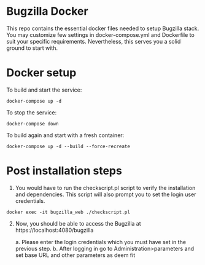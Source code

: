 # Bugzilla Docker
This repo contains the essential docker files needed to setup Bugzilla stack. You may customize few settings in docker-compose.yml and Dockerfile to suit your specific requirements. Nevertheless, this serves you a solid ground to start with. 

# Docker setup
To build and start the service:
```
docker-compose up -d 
```
To stop the service:
```
docker-compose down 
```
To build again and start with a fresh container: 
```
docker-compose up -d --build --force-recreate 
```

# Post installation steps

1. You would have to run the checkscript.pl script to verify the installation and dependencies. This script will also prompt you to set the login user credentials.
```
docker exec -it bugzilla_web ./checkscript.pl
```
2. Now, you should be able to access the Bugzilla at https://localhost:4080/bugzilla

   a. Please enter the login credentials which you must have set in the previous step.
   b. After logging in go to Administration>parameters and set base URL and other parameters as deem fit
